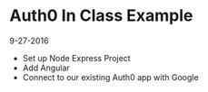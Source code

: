 Auth0 In Class Example
======================
9-27-2016

* Set up Node Express Project
* Add Angular
* Connect to our existing Auth0 app with Google
